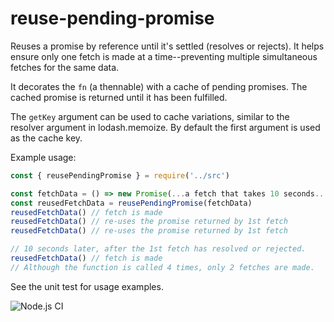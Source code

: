 # reuse-pending-promise

Reuses a promise by reference until it's settled (resolves or rejects).
It helps ensure only one fetch is made at a time--preventing
multiple simultaneous fetches for the same data.

It decorates the `fn` (a thennable) with a cache of pending promises.
The cached promise is returned until it has been fulfilled.

The `getKey` argument can be used to cache variations, similar to the resolver
argument in lodash.memoize. By default the first argument is used as the cache key.

Example usage:
```javascript
const { reusePendingPromise } = require('../src')

const fetchData = () => new Promise(...a fetch that takes 10 seconds...)
const reusedFetchData = reusePendingPromise(fetchData)
reusedFetchData() // fetch is made
reusedFetchData() // re-uses the promise returned by 1st fetch
reusedFetchData() // re-uses the promise returned by 1st fetch

// 10 seconds later, after the 1st fetch has resolved or rejected.
reusedFetchData() // fetch is made
// Although the function is called 4 times, only 2 fetches are made.
```
See the unit test for usage examples.

![Node.js CI](https://github.com/twalker/reuse-pending-promise/workflows/Node.js%20CI/badge.svg)
